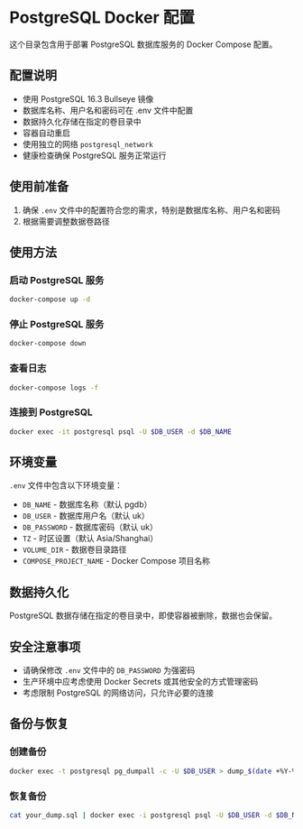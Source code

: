 # PostgreSQL Docker 配置

这个目录包含用于部署 PostgreSQL 数据库服务的 Docker Compose 配置。

## 配置说明

- 使用 PostgreSQL 16.3 Bullseye 镜像
- 数据库名称、用户名和密码可在 .env 文件中配置
- 数据持久化存储在指定的卷目录中
- 容器自动重启
- 使用独立的网络 `postgresql_network`
- 健康检查确保 PostgreSQL 服务正常运行

## 使用前准备

1. 确保 `.env` 文件中的配置符合您的需求，特别是数据库名称、用户名和密码
2. 根据需要调整数据卷路径

## 使用方法

### 启动 PostgreSQL 服务

```bash
docker-compose up -d
```

### 停止 PostgreSQL 服务

```bash
docker-compose down
```

### 查看日志

```bash
docker-compose logs -f
```

### 连接到 PostgreSQL

```bash
docker exec -it postgresql psql -U $DB_USER -d $DB_NAME
```

## 环境变量

`.env` 文件中包含以下环境变量：

- `DB_NAME` - 数据库名称（默认 pgdb）
- `DB_USER` - 数据库用户名（默认 uk）
- `DB_PASSWORD` - 数据库密码（默认 uk）
- `TZ` - 时区设置（默认 Asia/Shanghai）
- `VOLUME_DIR` - 数据卷目录路径
- `COMPOSE_PROJECT_NAME` - Docker Compose 项目名称

## 数据持久化

PostgreSQL 数据存储在指定的卷目录中，即使容器被删除，数据也会保留。

## 安全注意事项

- 请确保修改 `.env` 文件中的 `DB_PASSWORD` 为强密码
- 生产环境中应考虑使用 Docker Secrets 或其他安全的方式管理密码
- 考虑限制 PostgreSQL 的网络访问，只允许必要的连接

## 备份与恢复

### 创建备份

```bash
docker exec -t postgresql pg_dumpall -c -U $DB_USER > dump_$(date +%Y-%m-%d_%H_%M_%S).sql
```

### 恢复备份

```bash
cat your_dump.sql | docker exec -i postgresql psql -U $DB_USER -d $DB_NAME
``` 